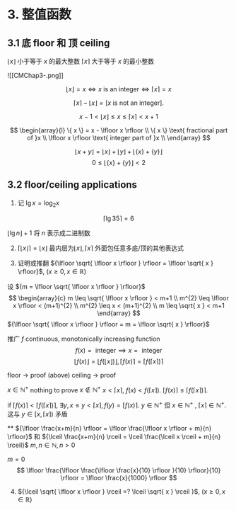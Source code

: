 # 3. 整值函数

## 3.1 底 floor 和 顶 ceiling

$\lfloor x \rfloor$ 小于等于 ${x}$ 的最大整数
$\lceil x \rceil$ 大于等于 ${x}$ 的最小整数

![[CMChap3-.png]]

$$
\lfloor x \rfloor = x \iff
x \text{ is an integer} \iff
\lceil x \rceil = x 
$$

$$
\lceil x \rceil -
\lfloor x \rfloor = 
[x \text{ is not an integer}].
$$

$$
x-1 <
\lfloor x \rfloor \leq x \leq
\lceil x \rceil < x+1
$$

$$
\begin{array}{l}
\{ x \} = x - \lfloor x \rfloor  \\
\{ x \} \text{ fractional part of }x \\
\lfloor x \rfloor \text{ integer part of }x \\
\end{array}
$$

$$
\lfloor x+y \rfloor =
\lfloor x \rfloor + 
\lfloor y \rfloor +
\lfloor \{ x \} + \{ y \} \rfloor 
$$
$$
0 \leq \lfloor \{ x \} + \{ y \} \rfloor < 2
$$

## 3.2 floor/ceiling applications

1. 记 ${\lg x =\log_{2} x}$ 

$$
\lceil \lg 35  \rceil = 6
$$

${\lfloor \lg n \rfloor + 1}$ 将 ${n}$ 表示成二进制数

2. ${\lceil \lfloor x \rfloor \rceil = \lfloor x \rfloor}$
最内层为${\lfloor x \rfloor, \lceil x \rceil}$ 外面包任意多底/顶的其他表达式

3. 证明或推翻 ${\lfloor \sqrt{ \lfloor x \rfloor } \rfloor = \lfloor \sqrt{ x } \rfloor}$, ${(x \geq 0, x \in \mathbb{R})}$

设 ${m = \lfloor \sqrt{ \lfloor x \rfloor } \rfloor}$ 
$$
\begin{array}{c}
m \leq \sqrt{ \lfloor x \rfloor  }  < m+1 \\
m^{2} \leq \lfloor x \rfloor  < (m+1)^{2} \\
m^{2} \leq x < (m+1)^{2} \\
m \leq \sqrt{ x } < m+1
\end{array}
$$
${\lfloor \sqrt{ \lfloor x \rfloor } \rfloor = m = \lfloor \sqrt{ x } \rfloor}$

推广 ${f}$ continuous, monotonically increasing function
$$
f(x) = \text{ integer} \implies
x = \text{ integer}
$$
$$
\lfloor f(x) \rfloor =
\lfloor f(\lfloor x \rfloor ) \rfloor ,
\lceil f(x) \rceil =
\lceil f(\lceil x \rceil ) \rceil 
$$

floor ${\to}$ proof (above)
ceiling ${\to}$ proof 

${x \in \mathbb{N}^{+}}$ nothing to prove
${x \not\in \mathbb{N}^{+}}$ ${x<\lceil x \rceil}$, ${f(x)<f(\lceil x \rceil)}$.
${\lceil f(x) \rceil \leq \lceil f(\lceil x \rceil) \rceil}$.

if ${\lceil f(x) \rceil < \lceil f(\lceil x \rceil) \rceil}$, ${\exists y, x\leq y < \lceil x \rceil, f(y) = \lceil f(x) \rceil}$.
${y \in \mathbb{N}^{+}}$ 但 ${x \in \mathbb{N}^{+}}$ , ${\lceil x \rceil \in \mathbb{N}^{+}}$.
这与 ${y \in [x,\lceil x \rceil)}$ 矛盾

** ${\lfloor \frac{x+m}{n} \rfloor = \lfloor \frac{\lfloor x \rfloor + m}{n} \rfloor}$ 和 ${\lceil \frac{x+m}{n} \rceil = \lceil \frac{\lceil x \rceil + m}{n} \rceil}$ 
${m,n \in \mathbb{N}, n>0}$

$m=0$
$$
\lfloor  \frac{\lfloor \frac{\lfloor \frac{x}{10} \rfloor }{10} \rfloor}{10}  \rfloor
= \lfloor \frac{x}{1000} \rfloor 
$$

4. ${\lceil \sqrt{ \lfloor x \rfloor } \rceil =? \lceil \sqrt{ x } \rceil }$, ${(x\geq 0, x \in \mathbb{R})}$ 

